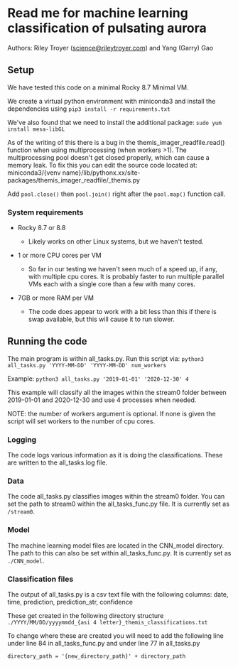 # Read me for machine learning classification of pulsating aurora

Authors: Riley Troyer (science@rileytroyer.com) and Yang (Garry) Gao

## Setup

We have tested this code on a minimal Rocky 8.7 Minimal VM. 

We create a virtual python environment with miniconda3 and install the dependencies using `pip3 install -r requirements.txt`

We've also found that we need to install the additional package: `sudo yum install mesa-libGL`

As of the writing of this there is a bug in the themis_imager_readfile.read() function when using multiprocessing (when workers >1). The multiprocessing pool doesn't get closed properly, which can cause a memory leak. To fix this you can edit the source code located at: miniconda3/{venv name}/lib/pythonx.xx/site-packages/themis_imager_readfile/_themis.py

Add `pool.close()` then `pool.join()` right after the `pool.map()` function call. 

### System requirements

- Rocky 8.7 or 8.8
  
  - Likely works on other Linux systems, but we haven't tested.

- 1 or more CPU cores per VM
  
  - So far in our testing we haven't seen much of a speed up, if any, with multiple cpu cores. It is probably faster to run multiple parallel VMs each with a single core than a few with many cores.

- 7GB or more RAM per VM
  
  - The code does appear to work with a bit less than this if there is swap available, but this will cause it to run slower. 

## Running the code

The main program is within all_tasks.py. Run this script via: `python3 all_tasks.py 'YYYY-MM-DD' 'YYYY-MM-DD' num_workers`

Example: `python3 all_tasks.py '2019-01-01' '2020-12-30' 4`

This example will classify all the images within the stream0 folder between 2019-01-01 and 2020-12-30 and use 4 processes when needed. 

NOTE: the number of workers argument is optional. If none is given the script will set workers to the number of cpu cores. 

### Logging

The code logs various information as it is doing the classifications. These are written to the all_tasks.log file.

### Data

The code all_tasks.py classifies images within the stream0 folder. You can set the path to stream0 within the all_tasks_func.py file. It is currently set as `/stream0`. 

### Model

The machine learning model files are located in the CNN_model directory. The path to this can also be set within all_tasks_func.py. It is currently set as `./CNN_model`.

### Classification files

The output of all_tasks.py is a csv text file with the following columns: date, time, prediction, prediction_str, confidence

These get created in the following directory structure `./YYYY/MM/DD/yyyymmdd_{asi 4 letter}_themis_classifications.txt`

To change where these are created you will need to add the following line under line 84 in all_tasks_func.py and under line 77 in all_tasks.py

`directory_path = '{new_directory_path}' + directory_path`